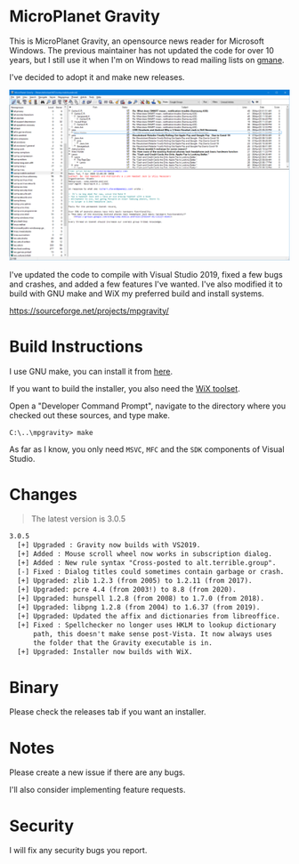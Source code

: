 # MicroPlanet Gravity

This is MicroPlanet Gravity, an opensource news reader for Microsoft Windows.
The previous maintainer has not updated the code for over 10 years, but I still
use it when I'm on Windows to read mailing lists on [gmane](http://gmane.io/).

I've decided to adopt it and make new releases.

![Screenshot](screenshot.png)

I've updated the code to compile with Visual Studio 2019, fixed a few bugs and
crashes, and added a few features I've wanted. I've also modified it to build
with GNU make and WiX my preferred build and install systems.

https://sourceforge.net/projects/mpgravity/

# Build Instructions

I use GNU make, you can install it from [here](http://gnuwin32.sourceforge.net/packages/make.htm).

If you want to build the installer, you also need the [WiX toolset](https://wixtoolset.org/).

Open a "Developer Command Prompt", navigate to the directory where you checked
out these sources, and type make.


```
C:\..\mpgravity> make
```

As far as I know, you only need `MSVC`, `MFC` and the `SDK` components of
Visual Studio.


# Changes

>  The latest version is 3.0.5


```
3.0.5
  [+] Upgraded : Gravity now builds with VS2019.
  [+] Added : Mouse scroll wheel now works in subscription dialog.
  [+] Added : New rule syntax "Cross-posted to alt.terrible.group".
  [-] Fixed : Dialog titles could sometimes contain garbage or crash.
  [+] Upgraded: zlib 1.2.3 (from 2005) to 1.2.11 (from 2017).
  [+] Upgraded: pcre 4.4 (from 2003!) to 8.8 (from 2020).
  [+] Upgraded: hunspell 1.2.8 (from 2008) to 1.7.0 (from 2018).
  [+] Upgraded: libpng 1.2.8 (from 2004) to 1.6.37 (from 2019).
  [+] Upgraded: Updated the affix and dictionaries from libreoffice.
  [+] Fixed : Spellchecker no longer uses HKLM to lookup dictionary
      path, this doesn't make sense post-Vista. It now always uses
      the folder that the Gravity executable is in.
  [+] Upgraded: Installer now builds with WiX.
```

# Binary

Please check the releases tab if you want an installer.

# Notes

Please create a new issue if there are any bugs.

I'll also consider implementing feature requests.

# Security

I will fix any security bugs you report.
